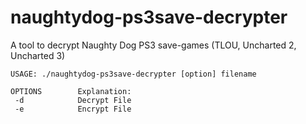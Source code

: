 # naughtydog-ps3save-decrypter
A tool to decrypt Naughty Dog PS3 save-games (TLOU, Uncharted 2, Uncharted 3)

```
USAGE: ./naughtydog-ps3save-decrypter [option] filename

OPTIONS        Explanation:
 -d            Decrypt File
 -e            Encrypt File
```
